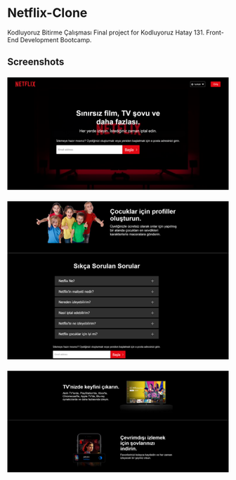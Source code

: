 # Netflix-Clone
Kodluyoruz Bitirme Çalışması
Final project for Kodluyoruz Hatay 131. Front-End Development Bootcamp.


## Screenshots

###

![Search](./src/assets/screenshots/search.gif)


### 

![Homepage](./src/assets/screenshots/Homepage.gif)



###

![Favorites](./src/assets/screenshots/Favorites.gif)
